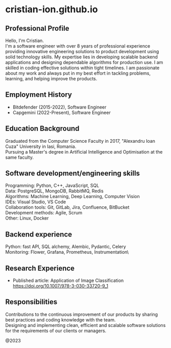# cristian-ion.github.io

## Professional Profile
Hello, I'm Cristian.\
I'm a software engineer with over 8 years of professional experience providing innovative engineering solutions to product development using solid technology skills. My expertise lies in developing scalable backend applications and designing dependable algorithms for production use. I am skilled in coding effective solutions within tight timelines. I am passionate about my work and always put in my best effort in tackling problems, learning, and helping improve the products.

## Employment History
- Bitdefender (2015-2022), Software Engineer
- Capgemini (2022-Present), Software Engineer

## Education Background
Graduated from the Computer Science Faculty in 2017, "Alexandru Ioan Cuza" University in Iasi, Romania.\
Pursuing a Master's degree in Artificial Intelligence and Optimisation at the same faculty.

## Software development/engineering skills
Programming: Python, C++, JavaScript, SQL\
Data: PostgreSQL, MongoDB, RabbitMQ, Redis\
Algorithms: Machine Learning, Deep Learning, Computer Vision\
IDEs: Visual Studio, VS Code\
Collaboration tools: Git, GitLab, Jira, Confluence, BitBucket\
Development methods: Agile, Scrum\
Other: Linux, Docker

## Backend experience
Python: fast API, SQL alchemy, Alembic, Pydantic, Celery\
Monitoring: Flower, Grafana, Prometheus, Instrumentation\

## Research Experience
- Published article: Application of Image Classification https://doi.org/10.1007/978-3-030-33720-9_1

## Responsibilities
Contributions to the continuous improvement of our products by sharing best practices and coding knowledge with the team.\
Designing and implementing clean, efficient and scalable software solutions for the requirements of our clients or managers.

@2023
